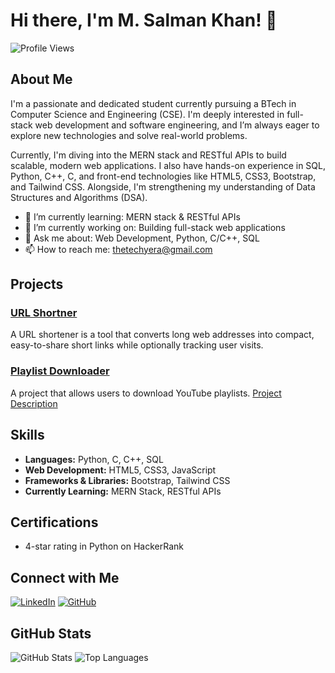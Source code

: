 # Hi there, I'm M. Salman Khan! 👋

![Profile Views](https://komarev.com/ghpvc/?username=M-Salman-khan)

## About Me

I'm a passionate and dedicated student currently pursuing a BTech in Computer Science and Engineering (CSE). I'm deeply interested in full-stack web development and software engineering, and I’m always eager to explore new technologies and solve real-world problems.

Currently, I'm diving into the MERN stack and RESTful APIs to build scalable, modern web applications. I also have hands-on experience in SQL, Python, C++, C, and front-end technologies like HTML5, CSS3, Bootstrap, and Tailwind CSS. Alongside, I'm strengthening my understanding of Data Structures and Algorithms (DSA).

- 🌱 I’m currently learning: MERN stack & RESTful APIs
- 🔭 I’m currently working on: Building full-stack web applications
- 💬 Ask me about: Web Development, Python, C/C++, SQL
- 📫 How to reach me: thetechyera@gmail.com

## Projects

### [URL Shortner](https://github.com/M-Salman-khan/URL_Shortner)
A URL shortener is a tool that converts long web addresses into compact, easy-to-share short links while optionally tracking user visits.

### [Playlist Downloader](https://github.com/M-Salman-khan/YT_Playlist_Downloader)
A project that allows users to download YouTube playlists. [Project Description](https://www.linkedin.com/in/m-salman-khan-/)

## Skills

- **Languages:** Python, C, C++, SQL
- **Web Development:** HTML5, CSS3, JavaScript
- **Frameworks & Libraries:** Bootstrap, Tailwind CSS
- **Currently Learning:** MERN Stack, RESTful APIs

## Certifications

- 4-star rating in Python on HackerRank

## Connect with Me

[![LinkedIn](https://img.shields.io/badge/LinkedIn-blue?style=flat&logo=linkedin&label=Connect)](https://www.linkedin.com/in/m-salman-khan-/)
[![GitHub](https://img.shields.io/badge/GitHub-black?style=flat&logo=github&label=Follow)](https://github.com/M-Salman-khan)

## GitHub Stats

![GitHub Stats](https://github-readme-stats.vercel.app/api?username=M-Salman-khan&show_icons=true&theme=radical)  ![Top Languages](https://github-readme-stats.vercel.app/api/top-langs/?username=M-Salman-khan&layout=compact&theme=radical)
